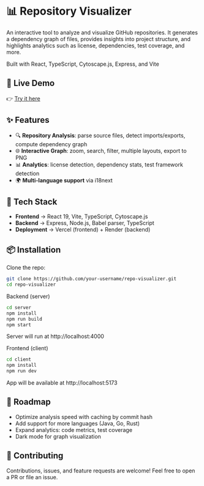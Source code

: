 # 📊 Repository Visualizer
An interactive tool to analyze and visualize GitHub repositories. 
It generates a dependency graph of files, provides insights into project structure, 
and highlights analytics such as license, dependencies, test coverage, and more.

Built with React, TypeScript, Cytoscape.js, Express, and Vite


## 🔗 Live Demo
👉 [Try it here](https://repository-visualisation.vercel.app)   


## ✨ Features
- 🔍 **Repository Analysis**: parse source files, detect imports/exports, compute dependency graph  
- 🌐 **Interactive Graph**: zoom, search, filter, multiple layouts, export to PNG  
- 📊 **Analytics**: license detection, dependency stats, test framework detection  
- 🌍 **Multi-language support** via i18next  


## 🚀 Tech Stack
- **Frontend** → React 19, Vite, TypeScript, Cytoscape.js  
- **Backend** → Express, Node.js, Babel parser, TypeScript  
- **Deployment** → Vercel (frontend) + Render (backend)  


## 📦 Installation

Clone the repo:

```bash
git clone https://github.com/your-username/repo-visualizer.git
cd repo-visualizer
```

Backend (server)
```bash
cd server
npm install
npm run build
npm start
```

Server will run at http://localhost:4000

Frontend (client)
```bash
cd client
npm install
npm run dev
```

App will be available at http://localhost:5173


## 🔮 Roadmap

- Optimize analysis speed with caching by commit hash
- Add support for more languages (Java, Go, Rust)
- Expand analytics: code metrics, test coverage
- Dark mode for graph visualization


 ## 🤝 Contributing

Contributions, issues, and feature requests are welcome!
Feel free to open a PR or file an issue.
